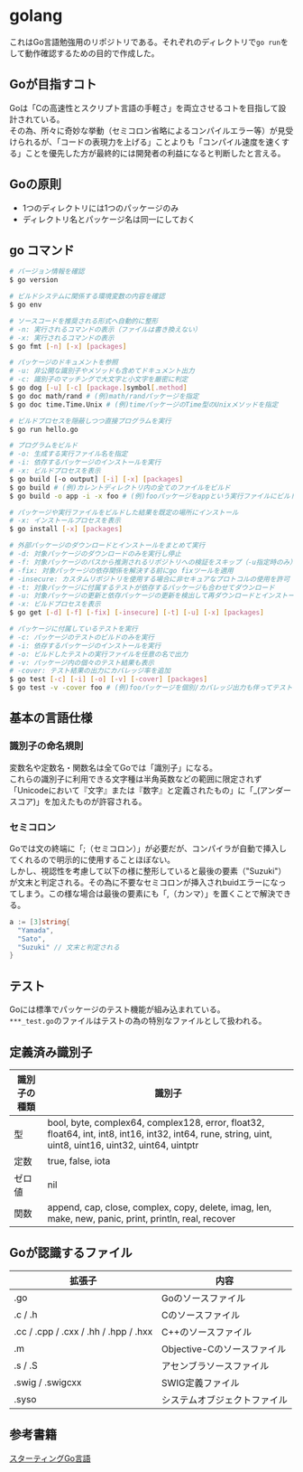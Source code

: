 # golang
これはGo言語勉強用のリポジトリである。それぞれのディレクトリで`go run`をして動作確認するための目的で作成した。

## Goが目指すコト
Goは「Cの高速性とスクリプト言語の手軽さ」を両立させるコトを目指して設計されている。  
その為、所々に奇妙な挙動（セミコロン省略によるコンパイルエラー等）が見受けられるが、「コードの表現力を上げる」ことよりも「コンパイル速度を速くする」ことを優先した方が最終的には開発者の利益になると判断したと言える。

## Goの原則
- 1つのディレクトリには1つのパッケージのみ
- ディレクトリ名とパッケージ名は同一にしておく

## go コマンド
```bash
# バージョン情報を確認
$ go version

# ビルドシステムに関係する環境変数の内容を確認
$ go env

# ソースコードを推奨される形式へ自動的に整形
# -n: 実行されるコマンドの表示（ファイルは書き換えない）
# -x: 実行されるコマンドの表示
$ go fmt [-n] [-x] [packages]

# パッケージのドキュメントを参照
# -u: 非公開な識別子やメソッドも含めてドキュメント出力
# -c: 識別子のマッチングで大文字と小文字を厳密に判定
$ go dog [-u] [-c] [package.]symbol[.method]
$ go doc math/rand # (例)math/randパッケージを指定
$ go doc time.Time.Unix # (例)timeパッケージのTime型のUnixメソッドを指定

# ビルドプロセスを隠蔽しつつ直接プログラムを実行
$ go run hello.go

# プログラムをビルド
# -o: 生成する実行ファイル名を指定
# -i: 依存するパッケージのインストールを実行
# -x: ビルドプロセスを表示
$ go build [-o output] [-i] [-x] [packages]
$ go build # (例)カレントディレクトリ内の全てのファイルをビルド
$ go build -o app -i -x foo # (例)fooパッケージをappという実行ファイルにビルド

# パッケージや実行ファイルをビルドした結果を既定の場所にインストール
# -x: インストールプロセスを表示
$ go install [-x] [packages]

# 外部パッケージのダウンロードとインストールをまとめて実行
# -d: 対象パッケージのダウンロードのみを実行し停止
# -f: 対象パッケージのパスから推測されるリポジトリへの検証をスキップ（-u指定時のみ）
# -fix: 対象パッケージの依存関係を解決する前にgo fixツールを適用
# -insecure: カスタムリポジトリを使用する場合に非セキュアなプロトコルの使用を許可（例:HTTP）
# -t: 対象パッケージに付属するテストが依存するパッケージも合わせてダウンロード
# -u: 対象パッケージの更新と依存パッケージの更新を検出して再ダウンロードとインストールを実行
# -x: ビルドプロセスを表示
$ go get [-d] [-f] [-fix] [-insecure] [-t] [-u] [-x] [packages]

# パッケージに付属しているテストを実行
# -c: パッケージのテストのビルドのみを実行
# -i: 依存するパッケージのインストールを実行
# -o: ビルドしたテストの実行ファイルを任意の名で出力
# -v: パッケージ内の個々のテスト結果も表示
# -cover: テスト結果の出力にカバレッジ率を追加
$ go test [-c] [-i] [-o] [-v] [-cover] [packages]
$ go test -v -cover foo # (例)fooパッケージを個別/カバレッジ出力も伴ってテスト
```

## 基本の言語仕様

### 識別子の命名規則
変数名や定数名・関数名は全てGoでは「識別子」になる。  
これらの識別子に利用できる文字種は半角英数などの範囲に限定されず「Unicodeにおいて『文字』または『数字』と定義されたもの」に「_(アンダースコア)」を加えたものが許容される。

### セミコロン
Goでは文の終端に「;（セミコロン）」が必要だが、コンパイラが自動で挿入してくれるので明示的に使用することほぼない。  
しかし、視認性を考慮して以下の様に整形していると最後の要素（"Suzuki"）が文末と判定される。その為に不要なセミコロンが挿入されbuidエラーになってしまう。この様な場合は最後の要素にも「,（カンマ）」を置くことで解決できる。
```go
a := [3]string{
  "Yamada",
  "Sato",
  "Suzuki" // 文末と判定される
}
```

## テスト
Goには標準でパッケージのテスト機能が組み込まれている。  
`***_test.go`のファイルはテストの為の特別なファイルとして扱われる。

## 定義済み識別子
| 識別子の種類 | 識別子 |
----|---- 
| 型 | bool, byte, complex64, complex128, error, float32, float64, int, int8, int16, int32, int64, rune, string, uint, uint8, uint16, uint32, uint64, uintptr |
| 定数 | true, false, iota |
|ゼロ値 | nil |
|関数 |	append, cap, close, complex, copy, delete, imag, len, make, new, panic, print, println, real, recover |


## Goが認識するファイル
| 拡張子 | 内容 |
----|---- 
| .go | Goのソースファイル |
| .c / .h | Cのソースファイル |
| .cc / .cpp / .cxx / .hh / .hpp / .hxx | C++のソースファイル |
| .m | Objective-Cのソースファイル |
| .s / .S | アセンブラソースファイル |
| .swig / .swigcxx | SWIG定義ファイル |
| .syso | システムオブジェクトファイル |

## 参考書籍
[スターティングGo言語](https://www.shoeisha.co.jp/book/detail/9784798142418)